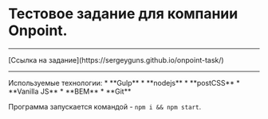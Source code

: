 # Тестовое задание для компании Onpoint.
<hr>
[Ссылка на задание](https://sergeyguns.github.io/onpoint-task/)
<hr>
Используемые технологии:
* **Gulp**
* **nodejs**
* **postCSS**
* **Vanilla JS**
* **BEM**
* **Git**


Программа запускается командой - `npm i && npm start`.
